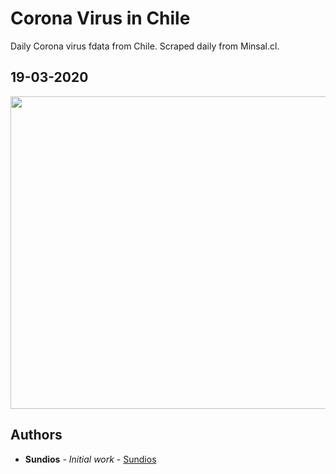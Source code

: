 # Corona Virus in Chile

Daily Corona virus fdata from Chile. Scraped daily from Minsal.cl.  

## 19-03-2020
<img src="https://github.com/sundios/Chile-coronavirus/blob/master/Images/19-03-2020.png" width="600" height="500">
 



## Authors

* **Sundios** - *Initial work* - [Sundios](https://github.com/sundios)

